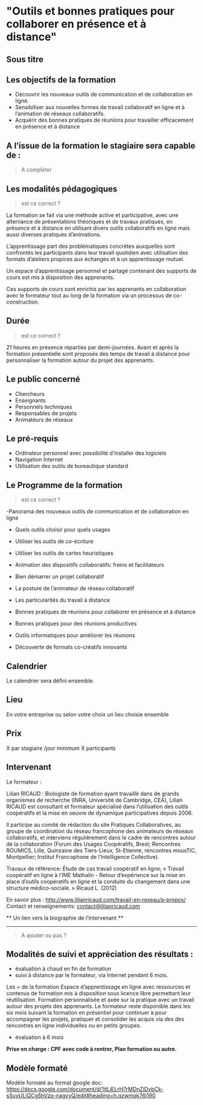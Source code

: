 <!--

---
title: Programme détaillé de formation - exemple de fiche lilian
description: Ce modèle présente un exemple de formation donnée par lilian.
image_url: 
---

-->


# "Outils et bonnes pratiques pour collaborer en présence et à distance"

## Sous titre

## Les  objectifs de la formation

- Découvrir les nouveaux outils de communication et de collaboration en ligne.
- Sensibiliser aux nouvelles formes de travail collaboratif en ligne et à l’animation de réseaux collaboratifs. 
- Acquérir des bonnes pratiques de réunions pour travailler efficacement en présence et à distance


## A l’issue de la formation le stagiaire sera capable de :

 > A compléter


## Les modalités pédagogiques

 > est ce correct ?

La formation se fait via une méthode active et participative, avec une alternance de présentations théoriques et de travaux pratiques, en présence et à distance en utilisant divers outils collaboratifs en ligne mais aussi diverses pratiques d’animations.

L’apprentissage part des problématiques concrètes auxquelles sont confrontés les participants dans leur travail quotidien avec utilisation des formats d’ateliers propices aux échanges et à un apprentissage mutuel.

Un espace d’apprentissage personnel et partagé contenant des supports de cours est mis à disposition des apprenants.

Ces supports de cours sont enrichis par les apprenants en collaboration avec le formateur tout au long de la formation via un processus de co-construction.


## Durée

 > est ce correct ?

21 heures en présence réparties par demi-journées. Avant et après la formation présentielle sont proposés des temps de travail à distance pour personnaliser la formation autour du projet des apprenants.

## Le public concerné

- Chercheurs
- Enseignants
- Personnels techniques
- Responsables de projets
- Animateurs de réseaux


## Le pré-requis

- Ordinateur personnel avec possibilité d’installer des logiciels
- Navigation Internet
- Utilisation des outils de bureautique standard

## Le Programme de la formation

 > est ce correct ?

-Panorama des nouveaux outils de communication et de collaboration en ligne
 - Quels outils choisir pour quels usages
 - Utiliser les outils de co-écriture
 - Utiliser les outils de cartes heuristiques

- Animation des dispositifs collaboratifs: freins et facilitateurs
 - Bien démarrer un projet collaboratif
 - La posture de l’animateur de réseau collaboratif
 - Les particularités du travail à distance

- Bonnes pratiques de réunions pour collaborer en présence et à distance
 - Bonnes pratiques pour des réunions productives
 - Outils informatiques pour améliorer les réunions
 - Découverte de formats co-créatifs innovants


## Calendrier 

Le calendrier sera défini ensemble.

## Lieu

En votre entreprise ou selon votre choix un lieu choisie ensemble

## Prix 

X par stagiaire /jour minimum X participants

## Intervenant

Le formateur :

Lilian RICAUD : Biologiste de formation ayant travaillé dans de grands organismes de recherche (INRA, Université de Cambridge, CEA), Lilian RICAUD est consultant et formateur spécialisé dans l’utilisation des outils coopératifs et la mise en oeuvre de dynamique participatives depuis 2006.  

Il participe au comité de rédaction du site Pratiques Collaboratives, au  groupe de coordination du réseau francophone des animateurs de réseaux collaboratifs, et interviens régulièrement dans le cadre de rencontres autour de la collaboration (Forum des Usages Coopératifs, Brest; Rencontres ROUMICS, Lille, Quinzaine des Tiers-Lieux, St-Etienne, rencontres mousTIC, Montpellier; Institut Francophone de l’Intelligence Collective).

Travaux de référence:  Étude de cas travail coopératif en ligne; « Travail coopératif en ligne à l’IME Mathalin - Retour d’expérience sur la mise en place d’outils coopératifs en ligne et la conduite du changement dans une structure médico-sociale. » Ricaud L. (2012)

En savoir plus : http://www.lilianricaud.com/travail-en-reseau/a-propos/
Contact et renseignements: contact@lilianricaud.com


** Un lien vers la biographie de l’intervenant **

-------

 > A ajouter ou pas ?

 ## Modalités de suivi et appréciation des résultats :
 - évaluation à chaud en fin de formation
 - suivi à distance par le formateur, via Internet pendant 6 mois.
 
 Les + de la formation
 Espace d’apprentissage en ligne avec ressources et contenus de formation mis à disposition sous licence libre permettant leur réutilisation.
 Formation personnalisée et axée sur la pratique avec un travail autour des projets des apprenants.
 Le formateur reste disponible dans les six mois suivant la formation en présentiel pour continuer à pour accompagner les  projets, pratiquer et consolider les acquis via des des rencontres en ligne individuelles ou en petits groupes.

 - évaluation à 6 mois



**Prise en charge : CPF avec code à rentrer, Plan formation ou autre.**


## Modèle formaté

Modèle formaté au format google doc: https://docs.google.com/document/d/1itLiELrH7rMDnZiDvbCk-sSuyULiQCg5hVzo-nagvyQ/edit#heading=h.qzwmqk76j190
